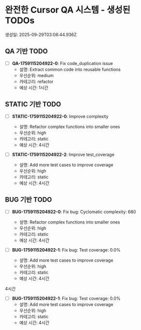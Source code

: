 # 완전한 Cursor QA 시스템 - 생성된 TODOs

생성일: 2025-09-29T03:06:44.936Z

## QA 기반 TODO

- [ ] **QA-1759115204922-0**: Fix code_duplication issue
  - 설명: Extract common code into reusable functions
  - 우선순위: medium
  - 카테고리: refactor
  - 예상 시간: 1시간

## STATIC 기반 TODO

- [ ] **STATIC-1759115204922-0**: Improve complexity
  - 설명: Refactor complex functions into smaller ones
  - 우선순위: high
  - 카테고리: static
  - 예상 시간: 4시간

- [ ] **STATIC-1759115204922-2**: Improve test_coverage
  - 설명: Add more test cases to improve coverage
  - 우선순위: high
  - 카테고리: static
  - 예상 시간: 4시간

## BUG 기반 TODO

- [ ] **BUG-1759115204922-0**: Fix bug: Cyclomatic complexity: 680
  - 설명: Refactor complex functions into smaller ones
  - 우선순위: high
  - 카테고리: static
  - 예상 시간: 4시간

- [ ] **BUG-1759115204922-1**: Fix bug: Test coverage: 0.0%
  - 설명: Add more test cases to improve coverage
  - 우선순위: high
  - 카테고리: static
  - 예상 시간: 4시간

4시간

- [ ] **BUG-1759115204922-1**: Fix bug: Test coverage: 0.0%
  - 설명: Add more test cases to improve coverage
  - 우선순위: high
  - 카테고리: static
  - 예상 시간: 4시간


